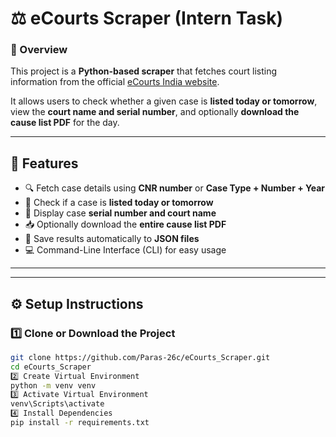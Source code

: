 # ⚖️ eCourts Scraper (Intern Task)

### 🧩 Overview
This project is a **Python-based scraper** that fetches court listing information from the official [eCourts India website](https://services.ecourts.gov.in/ecourtindia_v6/).

It allows users to check whether a given case is **listed today or tomorrow**, view the **court name and serial number**, and optionally **download the cause list PDF** for the day.

---

## 🎯 Features

- 🔍 Fetch case details using **CNR number** or **Case Type + Number + Year**
- 📅 Check if a case is **listed today or tomorrow**
- 🧾 Display case **serial number and court name**
- 📥 Optionally download the **entire cause list PDF**
- 💾 Save results automatically to **JSON files**
- 💻 Command-Line Interface (CLI) for easy usage

---


---

## ⚙️ Setup Instructions

### 1️⃣ Clone or Download the Project
```bash
git clone https://github.com/Paras-26c/eCourts_Scraper.git
cd eCourts_Scraper
2️⃣ Create Virtual Environment
python -m venv venv
3️⃣ Activate Virtual Environment
venv\Scripts\activate
4️⃣ Install Dependencies
pip install -r requirements.txt




